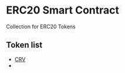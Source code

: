 # ERC20 Smart Contract
Collection for ERC20 Tokens

## Token list
- [CRV](https://etherscan.io/token/0x6c3f90f043a72fa612cbac8115ee7e52bde6e490#code)
- 